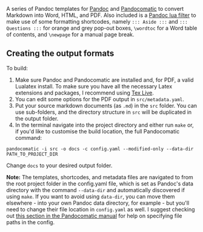 A series of Pandoc templates for [Pandoc](https://pandoc.org/) and [Pandocomatic](https://heerdebeer.org/Software/markdown/pandocomatic/) to convert Markdown into Word, HTML, and PDF. Also included is a [Pandoc lua filter](https://pandoc.org/lua-filters.html) to make use of some formatting shortcodes, namely `::: Aside :::` and `::: Questions :::` for orange and grey pop-out boxes, `\wordtoc` for a Word table of contents, and `\newpage` for a manual page break.

## Creating the output formats

To build:

1. Make sure Pandoc and Pandocomatic are installed and, for PDF, a valid Lualatex install. To make sure you have all the necessary Latex extensions and packages, I recommend using [Tex Live](https://tug.org/texlive/).
2. You can edit some options for the PDF output in `src/metadata.yaml`.
3. Put your source markdown documents (as `.md`) in the `src` folder. You can use sub-folders, and the directory structure in `src` will be duplicated in the output folder.
4. In the terminal navigate into the project directory and either run `make` or, if you'd like to customise the build location, the full Pandocomatic command:

```
pandocomatic -i src -o docs -c config.yaml --modified-only --data-dir PATH_TO_PROJECT_DIR
```

Change `docs` to your desired output folder.

**Note:** The templates, shortcodes, and metadata files are navigated to from the root project folder in the config.yaml file, which is set as Pandoc's data directory with the command `--data-dir` and automatically discovered if using `make`. If you want to avoid using `data-dir`, you can move them elsewhere - into your own Pandoc data directory, for example - but you'll need to change their file location in `config.yaml` as well. I suggest checking out [this section in the Pandocomatic manual](https://heerdebeer.org/Software/markdown/pandocomatic/#specifying-paths) for help on specifying file paths in the config.
